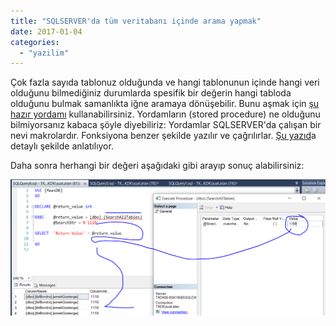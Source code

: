 ```yaml
---
title: "SQLSERVER'da tüm veritabanı içinde arama yapmak"
date: 2017-01-04
categories: 
  - "yazilim"
---
```


Çok fazla sayıda tablonuz olduğunda ve hangi tablonunun içinde hangi veri olduğunu bilmediğiniz durumlarda spesifik bir değerin hangi tabloda olduğunu bulmak samanlıkta iğne aramaya dönüşebilir. Bunu aşmak için [şu hazır yordamı](https://gist.github.com/suatatan/37a6cd2a808234c408c41654ccad344a) kullanabilirsiniz. Yordamların (stored procedure) ne olduğunu bilmiyorsanız kabaca şöyle diyebiliriz: Yordamlar SQLSERVER'da çalışan bir nevi makrolardır. Fonksiyona benzer şekilde yazılır ve çağrılırlar. [Şu yazıd](http://bidb.itu.edu.tr/seyirdefteri/blog/2013/09/06/sakl%C4%B1-yordamlar-\(stored-procedures\))a detaylı şekilde anlatılıyor.

Daha sonra herhangi bir değeri aşağıdaki gibi arayıp sonuç alabilirsiniz:

![](/images/searchall.png)
